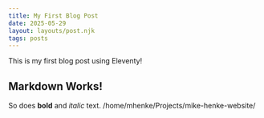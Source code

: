 ```yaml
---
title: My First Blog Post
date: 2025-05-29
layout: layouts/post.njk
tags: posts
---
```


This is my first blog post using Eleventy!

## Markdown Works!

So does **bold** and _italic_ text.
/home/mhenke/Projects/mike-henke-website/
